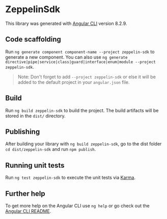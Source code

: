 <!--
  ~ Licensed under the Apache License, Version 2.0 (the "License");
  ~ you may not use this file except in compliance with the License.
  ~ You may obtain a copy of the License at
  ~     http://www.apache.org/licenses/LICENSE-2.0
  ~ Unless required by applicable law or agreed to in writing, software
  ~ distributed under the License is distributed on an "AS IS" BASIS,
  ~ WITHOUT WARRANTIES OR CONDITIONS OF ANY KIND, either express or implied.
  ~ See the License for the specific language governing permissions and
  ~ limitations under the License.
  -->
  
# ZeppelinSdk

This library was generated with [Angular CLI](https://github.com/angular/angular-cli) version 8.2.9.

## Code scaffolding

Run `ng generate component component-name --project zeppelin-sdk` to generate a new component. You can also use `ng generate directive|pipe|service|class|guard|interface|enum|module --project zeppelin-sdk`.
> Note: Don't forget to add `--project zeppelin-sdk` or else it will be added to the default project in your `angular.json` file. 

## Build

Run `ng build zeppelin-sdk` to build the project. The build artifacts will be stored in the `dist/` directory.

## Publishing

After building your library with `ng build zeppelin-sdk`, go to the dist folder `cd dist/zeppelin-sdk` and run `npm publish`.

## Running unit tests

Run `ng test zeppelin-sdk` to execute the unit tests via [Karma](https://karma-runner.github.io).

## Further help

To get more help on the Angular CLI use `ng help` or go check out the [Angular CLI README](https://github.com/angular/angular-cli/blob/master/README.md).
